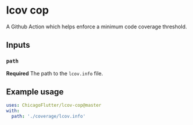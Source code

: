 # lcov cop

A Github Action which helps enforce a minimum code coverage threshold.

## Inputs

### `path`

**Required** The path to the `lcov.info` file.

## Example usage

```yaml
uses: ChicagoFlutter/lcov-cop@master
with:
  path: './coverage/lcov.info'
```